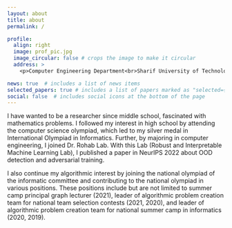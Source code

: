 ```yaml
---
layout: about
title: about
permalink: /

profile:
  align: right
  image: prof_pic.jpg
  image_circular: false # crops the image to make it circular
  address: >
    <p>Computer Engineering Department<br>Sharif University of Technology<br>Tehran, Iran </p>

news: true  # includes a list of news items
selected_papers: true # includes a list of papers marked as "selected={true}"
social: false  # includes social icons at the bottom of the page
---
```


I have wanted to be a researcher since middle school, fascinated with mathematics problems. I followed my interest in high school by attending the computer science olympiad, which led to my silver medal in International Olympiad in Informatics. Further, by majoring in computer engineering, I joined Dr. Rohab Lab. With this Lab (Robust and Interpretable Machine Learning Lab), I published a paper in NeurIPS 2022 about OOD detection and adversarial training.

I also continue my algorithmic interest by joining the national olympiad of the informatic committee and contributing to the national olympiad in various positions. These positions include but are not limited to summer camp principal graph lecturer (2021), leader of algorithmic problem creation team for national team selection contests (2021, 2020), and leader of algorithmic problem creation team for national summer camp in informatics (2020, 2019).



